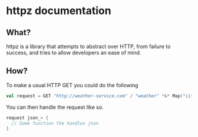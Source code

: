 # httpz documentation

## What?

httpz is a library that attempts to abstract over HTTP, from failure to success, and tries to allow developers an ease of mind.

## How?

To make a usual HTTP GET you could do the following

```scala
val request = GET "http://weather-service.com" / "weather" *&* Map("city" -> "san fransisco", "type" -> "daily", "fmt" -> "json")
```

You can then handle the request like so.

```scala
request json_> {
  // Some function the handles json
}
```
